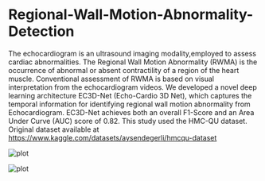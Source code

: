 # Regional-Wall-Motion-Abnormality-Detection
The echocardiogram is an ultrasound imaging modality,employed to assess cardiac abnormalities. 
The Regional Wall Motion Abnormality (RWMA) is the occurrence of abnormal or absent contractility of a region of the heart muscle. 
Conventional assessment of RWMA is based on visual interpretation from the echocardiogram videos.
We developed a novel deep learning architecture EC3D-Net (Echo-Cardio 3D Net), which captures the temporal information for identifying regional wall motion abnormality from Echocardiogram.
EC3D-Net achieves both an overall F1-Score and an Area Under Curve (AUC) score of 0.82.
This study used the HMC-QU dataset. Original dataset available at https://www.kaggle.com/datasets/aysendegerli/hmcqu-dataset


![plot](https://github.com/SanjeeviGunasekaran/Regional-Wall-Motion-Abnormality-Detection/blob/main/overall%20ec3d-net.jpg)

![plot](https://github.com/SanjeeviGunasekaran/Regional-Wall-Motion-Abnormality-Detection/blob/main/new%20cnn3.jpg)
